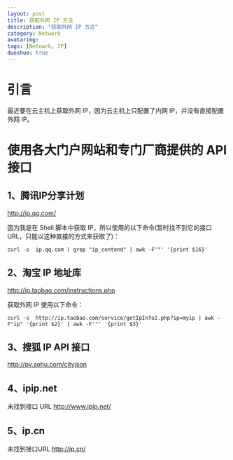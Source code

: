 ```yaml
---
layout: post
title: 获取外网 IP 方法
description: "获取外网 IP 方法"
category: Network
avatarimg:
tags: [Netowrk, IP]
duoshuo: true
---
```


# 引言

最近要在云主机上获取外网 IP，因为云主机上只配置了内网 IP，并没有直接配置外网 IP。

# 使用各大门户网站和专门厂商提供的 API 接口

## 1、腾讯IP分享计划

http://ip.qq.com/

因为我是在 Shell 脚本中获取 IP，所以使用的以下命令(暂时找不到它的接口 URL，只能以这种直接的方式来获取了)：

`
curl -s  ip.qq.com | grep "ip_contend" | awk -F'"' '{print $16}'
`

## 2、淘宝 IP 地址库

http://ip.taobao.com/instructions.php


获取外网 IP 使用以下命令：

`
curl -s  http://ip.taobao.com/service/getIpInfo2.php?ip=myip | awk -F"ip" '{print $2}' | awk -F'"' '{print $3}'
`

## 3、搜狐 IP API 接口

http://pv.sohu.com/cityjson

## 4、ipip.net

未找到接口 URL
http://www.ipip.net/

## 5、ip.cn

未找到接口URL
http://ip.cn/


